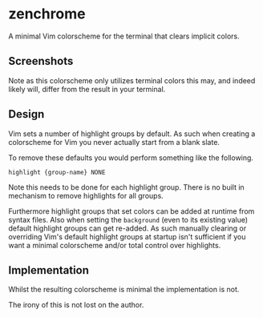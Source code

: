 zenchrome
=========

A minimal Vim colorscheme for the terminal that clears implicit colors.

Screenshots
-----------

Note as this colorscheme only utilizes terminal colors this may, and indeed
likely will, differ from the result in your terminal.

Design
------

Vim sets a number of highlight groups by default. As such when creating
a colorscheme for Vim you never actually start from a blank slate.

To remove these defaults you would perform something like the following.

```vim
highlight {group-name} NONE
```

Note this needs to be done for each highlight group. There is no built in
mechanism to remove highlights for all groups.

Furthermore highlight groups that set colors can be added at runtime from
syntax files. Also when setting the `background` (even to its existing value)
default highlight groups can get re-added. As such manually clearing or
overriding Vim's default highlight groups at startup isn't sufficient if you
want a minimal colorscheme and/or total control over highlights.

Implementation
--------------

Whilst the resulting colorscheme is minimal the implementation is not.

The irony of this is not lost on the author.
